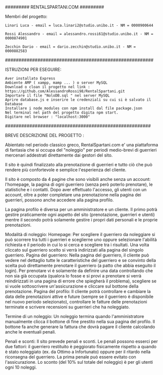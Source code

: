 ######### RENTALSPARTANI.COM #########

Membri del progetto:

    Linari Luca - email = luca.linari2@studio.unibo.it - NM = 0000900644

    Rossi Alessandro - email = alessandro.rossi61@studio.unibo.it - NM = 0000874901

    Zecchin Dario - email = dario.zecchin@studio.unibo.it - NM = 0000882583

#######################################################

ISTRUZIONI PER ESEGUIRE:

    Aver installato Express
    Ambiente AMP ( xampp, mamp ... ) o server MySQL
    Download o cloan il progetto nel link : https://github.com/AlessandroRossi98/RentalSpartani.git
    Importare il file "NoloDB.sql " nel server MySQL
    Aprire database.js e inserire le credenziali su cui si è salvato il Database
    Installare i node_modules con npm install dal file package.json
    Nel terminal nel path del progetto digita npm start.
    Digitare nel browser : "localhost:3000"

######################################################

BREVE DESCRIZIONE DEL PROGETTO :

Abientato nel periodo classico greco, RentalSpartani.com e' una piattaforma di fantasia che si occupa del "noleggio" per periodi medio-brevi di guerrieri mercenari addestrati direttamente dai gestori del sito.

Il sito è quindi finalizzato alla prenotazione di guerrieri e tutto ciò che può rendere più confortevole e semplice l'esperienza del cliente.

Il sito è composto da 4 pagine che sono visibili anche senza un account: l'homepage, la pagina di ogni guerriero (senza però poterlo prenotare), le statistiche e i contatti. Dopo aver effettuato l'accesso, gli utenti con un account, oltre a poter completare una prenotazione nella pagina dei guerrieri, possono anche accedere alla pagina profilo.

La pagina profilo è diversa per un amministratore e un cliente. Il primo potrà gestire praticamente ogni aspetto del sito (prenotazione, guerrieri e utenti) mentre il secondo potrà solamente gestire i propri dati personali e le proprie prenotazioni.

Modalità di noleggio: 
Homepage:
    Per scegliere il guerriero da noleggiare si può scorrere tra tutti i guerrieri e sceglierne uno oppure selezionare l'abilità richiesta e il periodo in cui lo si cerca e scegliere     tra i risultati. 
    Una volta cliccato sul guerriero scelto si verrà indirizzati alla pagina del singolo guerriero. 
Pagina del guerriero:
    Nella pagina del guerriero, il cliente può vedere nel dettaglio tutte le caratteristiche del guerriero e se convinto della scelta può direttamente prenotare il guerriero (a patto     che abbia eseguito il login). Per prenotare vi è solamente da definire una data controllando che non sia già occupata (qualora lo fosse e si provi a prenotare si verrà               reindirizzati in una pagina di errore che spiegherà il problema), scegliere se si vuole sottoscrivere un'assicurazione e cliccare sul bottone della prenotazione. 
 Pagina del profilo:
    Il cliente potrà controllare e cambiare la data delle prenotazioni attive e future (sempre se il guerriero è disponibile nel nuovo periodo selezionato), controllare le fatture       delle prenotazioni terminate e scrivere recensioni su guerrieri che ha noleggiato.

Termine di un noleggio: Un noleggio termina quando l'amministratore manualmente clicca il bottone di fine prestito nella sua pagina del profilo. Il bottone fa anche generare la fattura che dovrà pagare il cliente calcolando anche le eventuali penali.

Penali e sconti: Il sito prevede penali e sconti. Le penali possono esserci per due fattori: il guerriero restituito è peggiorato fisicamente rispetto a quando è stato noleggiato (ex. da Ottimo a Infortunato) oppure per il ritardo nella riconsegna del guerriero. La prima penale può essere evitato con l'assicurazione. Lo sconto (del 10% sul totale del noleggio) è per gli utenti ogni 10 noleggi.
